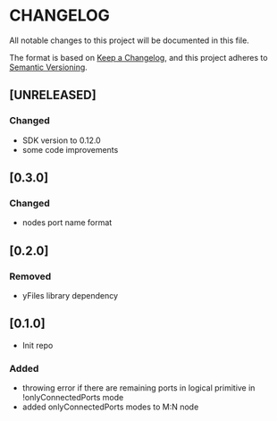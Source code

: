 # **CHANGELOG**

All notable changes to this project will be documented in this file.

The format is based on [Keep a Changelog](https://keepachangelog.com/en/1.0.0/),
and this project adheres to [Semantic Versioning](https://semver.org/spec/v2.0.0.html).

## [UNRELEASED]

### Changed

- SDK version to 0.12.0
- some code improvements

## [0.3.0]

### Changed

- nodes port name format

## [0.2.0]

### Removed

- yFiles library dependency

## [0.1.0]

- Init repo

### Added

- throwing error if there are remaining ports in logical primitive in !onlyConnectedPorts mode
- added onlyConnectedPorts modes to M:N node

